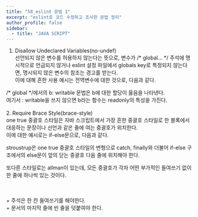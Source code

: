```yaml
---
title: "58_eslint 문법 1"
excerpt: "eslint로 코드 수정하고 조사한 문법 정리"
author_profile: false
sidebar:
  - title: "JAVA SCRIPT"
---
```

1. Disallow Undeclared Variables(no-undef)<br>
선언되지 않은 변수를 허용하지 않는다는 뜻으로, 변수가 /* global... */ 주석에 명시적으로
언급되지 않거나 eslint 설정 파일에서 globals key로 특정되지 않는다면, 명시되지 않은 변수의
참조는 경고를 받는다.<br>
이에 대해 흔한 사용 예시는 전역변수에 대한 것으로, 다음과 같다.
<script src="https://gist.github.com/nyj001012/3f8a4badb7b0196ae6d176b299d7192c.js"></script>
/* global &#42;/에서의 b: writable 문법은 b에 대한 할당이 옳음을 나타낸다.<br>
여기서 : writable을 쓰지 않으면 b라는 함수는 readonly의 특성을 가진다.<br><br>
2. Require Brace Style(brace-style)<br>
one true 중괄호 스타일은 자바 스크립트에서 가장 흔한 중괄호 스타일로 한 블록에서 대응하는 문장이나
선언과 같은 줄에 여는 중괄호가 위치한다. <br>
이에 대한 예시로는 if-else문으로, 다음과 같다.
<script src="https://gist.github.com/nyj001012/06f4b32f3c58e93c4636bfb3582e2a3b.js"></script>
stroustrup은 one true 중괄호 스타일의 변형으로 catch, finally와 더불어 if-else 구조에서의 else문이
앞의 닫는 중괄호 다음 줄에 위치해야 한다.
<script src="https://gist.github.com/nyj001012/937de5a78ed70ec991d7ff98fa8804e1.js"></script>
또다른 스타일로는 allman이 있는데, 모든 중괄호가 각자 어떤 부가적인 들여쓰기 없이 한 줄에
하나씩 있는 것이다.
<script src="https://gist.github.com/nyj001012/d23b0f9f6a7a67d9cb44309a5d2e1150.js"></script>
<br><br>
&#43; 주석은 한 칸 들여쓰기를 해야한다.<br>
&#43; 문서의 마지막 줄에 빈 줄을 덧붙여야 한다.<br>
